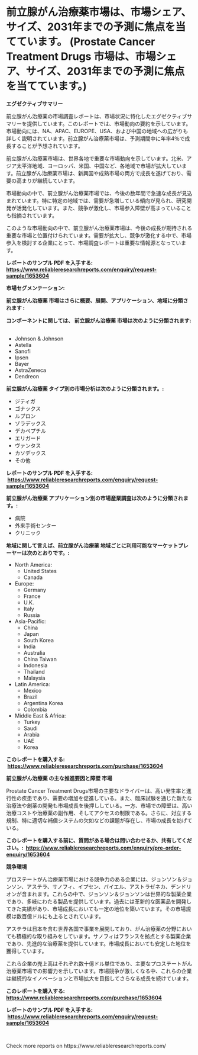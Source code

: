 <p><h1>前立腺がん治療薬市場は、市場シェア、サイズ、2031年までの予測に焦点を当てています。 (Prostate Cancer Treatment Drugs 市場は、市場シェア、サイズ、2031年までの予測に焦点を当てています。)</h1></p><p><strong>エグゼクティブサマリー</strong></p>
<p><p>前立腺がん治療薬の市場調査レポートは、市場状況に特化したエグゼクティブサマリーを提供しています。このレポートでは、市場動向の要約を示しています。市場動向には、NA、APAC、EUROPE、USA、および中国の地域への広がりも詳しく説明されています。前立腺がん治療薬市場は、予測期間中に年率4％で成長することが予想されています。</p><p>前立腺がん治療薬市場は、世界各地で重要な市場動向を示しています。北米、アジア太平洋地域、ヨーロッパ、米国、中国など、各地域で市場が拡大しています。前立腺がん治療薬市場は、新興国や成熟市場の両方で成長を遂げており、需要の高まりが継続しています。</p><p>市場動向の中で、前立腺がん治療薬市場では、今後の数年間で急速な成長が見込まれています。特に特定の地域では、需要が急増している傾向が見られ、研究開発が活発化しています。また、競争が激化し、市場参入障壁が高まっていることも指摘されています。</p><p>このような市場動向の中で、前立腺がん治療薬市場は、今後の成長が期待される重要な市場と位置付けられています。需要が拡大し、競争が激化する中で、市場参入を検討する企業にとって、市場調査レポートは重要な情報源となっています。</p></p>
<p><strong>レポートのサンプル PDF を入手する: <a href="https://www.reliableresearchreports.com/enquiry/request-sample/1653604">https://www.reliableresearchreports.com/enquiry/request-sample/1653604</a></strong></p>
<p><strong>市場セグメンテーション:</strong></p>
<p><strong> 前立腺がん治療薬 市場はさらに概要、展開、アプリケーション、地域に分類されます :</strong></p>
<p><strong>コンポーネントに関しては、 前立腺がん治療薬 市場は次のように分類されます: &nbsp;</strong></p>
<p><ul><li>Johnson & Johnson</li><li>Astella</li><li>Sanofi</li><li>Ipsen</li><li>Bayer</li><li>AstraZeneca</li><li>Dendreon</li></ul></p>
<p><strong> 前立腺がん治療薬 タイプ別の市場分析は次のように分類されます。:</strong></p>
<p><ul><li>ジティガ</li><li>ゴナックス</li><li>ルプロン</li><li>ゾラデックス</li><li>デカペプチル</li><li>エリガード</li><li>ヴァンタス</li><li>カソデックス</li><li>その他</li></ul></p>
<p><strong>レポートのサンプル PDF を入手する: &nbsp;<a href="https://www.reliableresearchreports.com/enquiry/request-sample/1653604">https://www.reliableresearchreports.com/enquiry/request-sample/1653604</a></strong></p>
<p><strong> 前立腺がん治療薬 アプリケーション別の市場産業調査は次のように分類されます。:</strong></p>
<p><ul><li>病院</li><li>外来手術センター</li><li>クリニック</li></ul></p>
<p><strong>地域に関して言えば、前立腺がん治療薬 地域ごとに利用可能なマーケットプレーヤーは次のとおりです。:</strong></p>
<p><ul>
    <li>
        North America:
        <ul>
            <li>United States</li>
            <li>Canada</li>
        </ul>
    </li>
    <li>
        Europe:
        <ul>
            <li>Germany</li>
            <li>France</li>
            <li>U.K.</li>
            <li>Italy</li>
            <li>Russia</li>
        </ul>
    </li>
    <li>
        Asia-Pacific:
        <ul>
            <li>China</li>
            <li>Japan</li>
            <li>South Korea</li>
            <li>India</li>
            <li>Australia</li>
            <li>China Taiwan</li>
            <li>Indonesia</li>
            <li>Thailand</li>
            <li>Malaysia</li>
        </ul>
    </li>
    <li>
        Latin America:
        <ul>
            <li>Mexico</li>
            <li>Brazil</li>
            <li>Argentina Korea</li>
            <li>Colombia</li>
        </ul>
    </li>
    <li>
        Middle East & Africa:
        <ul>
            <li>Turkey</li>
            <li>Saudi</li>
            <li>Arabia</li>
            <li>UAE</li>
            <li>Korea</li>
        </ul>
    </li>
    </ul></p>
<p><strong>このレポートを購入する: &nbsp;<a href="https://www.reliableresearchreports.com/purchase/1653604">https://www.reliableresearchreports.com/purchase/1653604</a></strong></p>
<p><strong>前立腺がん治療薬 の主な推進要因と障壁 市場</strong></p>
<p><p>Prostate Cancer Treatment Drugs市場の主要なドライバーは、高い発生率と進行性の疾患であり、需要の増加を促進している。また、臨床試験を通じた新たな治療法や創薬の開発も市場成長を後押ししている。一方、市場での障壁は、高い治療コストや治療薬の副作用、そしてアクセスの制限である。さらに、対立する規制、特に適切な補償システムの欠如などの課題が存在し、市場の成長を妨げている。</p></p>
<p><strong>このレポートを購入する前に、質問がある場合は問い合わせるか、共有してください。:&nbsp; <a href="https://www.reliableresearchreports.com/enquiry/pre-order-enquiry/1653604">https://www.reliableresearchreports.com/enquiry/pre-order-enquiry/1653604</a></strong></p>
<p><strong>競争環境</strong></p>
<p><p>プロステートがん治療薬市場における競争力のある企業には、ジョンソン＆ジョンソン、アステラ、サノフィ、イプセン、バイエル、アストラゼネカ、デンドリオンが含まれます。これらの中で、ジョンソン＆ジョンソンは世界的な製薬企業であり、多岐にわたる製品を提供しています。過去には革新的な医薬品を開発してきた実績があり、市場成長においても一定の地位を築いています。その市場規模は数百億ドルにも上るとされています。</p><p>アステラは日本を含む世界各国で事業を展開しており、がん治療薬の分野においても積極的な取り組みをしています。サノフィはフランスを拠点とする製薬企業であり、先進的な治療薬を提供しています。市場成長においても安定した地位を獲得しています。</p><p>これら企業の売上高はそれぞれ数十億ドル単位であり、主要なプロステートがん治療薬市場での影響力を示しています。市場競争が激しくなる中、これらの企業は継続的なイノベーションと市場拡大を目指してさらなる成長を続けています。</p></p>
<p><strong>このレポートを購入する: &nbsp; <a href="https://www.reliableresearchreports.com/purchase/1653604">https://www.reliableresearchreports.com/purchase/1653604</a></strong></p>
<p><strong>レポートのサンプル PDF を入手する: &nbsp;<a href="https://www.reliableresearchreports.com/enquiry/request-sample/1653604">https://www.reliableresearchreports.com/enquiry/request-sample/1653604</a></strong><strong></strong></p>
<p>&nbsp;</p>
<p>Check more reports on https://www.reliableresearchreports.com/</p>